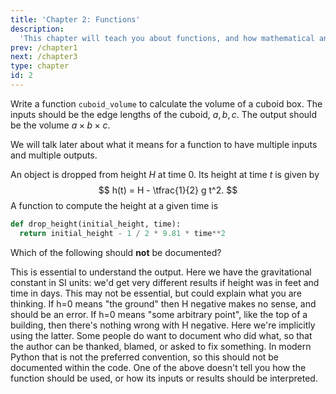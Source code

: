 ```yaml
---
title: 'Chapter 2: Functions'
description:
  'This chapter will teach you about functions, and how mathematical and computational versions differ.'
prev: /chapter1
next: /chapter3
type: chapter
id: 2
---
```


<exercise id="1" title="Introduction" type="slides">

<slides source="chapter2_01_introduction">
</slides>

</exercise>

<exercise id="2" title="Cuboid volume">

Write a function `cuboid_volume` to calculate the volume of a cuboid box. The inputs should be the edge lengths of the cuboid, $a, b, c$. The output should be the volume $a \times b \times c$.

<codeblock id="02_02">

We will talk later about what it means for a function to have multiple inputs and multiple outputs.

</codeblock>

</exercise>

<exercise id="3" title="Documentation" type="slides">

<slides source="chapter2_03_documentation">
</slides>

</exercise>


<exercise id="4" title="Good documentation">

An object is dropped from height $H$ at time $0$. Its height at time $t$ is given by
$$
  h(t) = H - \tfrac{1}{2} g t^2.
$$
A function to compute the height at a given time is

```python
def drop_height(initial_height, time):
  return initial_height - 1 / 2 * 9.81 * time**2
```

Which of the following should **not** be documented?

<choice>

<opt text="What the units are.">
  This is essential to understand the output. Here we have the gravitational constant in SI units: we'd get very different results if height was in feet and time in days.
</opt>

<opt text="What happens if the initial height is negative.">
  This may not be essential, but could explain what you are thinking. If h=0 means "the ground" then H negative makes no sense, and should be an error. If h=0 means "some arbitrary point", like the top of a building, then there's nothing wrong with H negative. Here we're implicitly using the latter.
</opt>

<opt text="Who wrote the function." correct="true">
  Some people do want to document who did what, so that the author can be thanked, blamed, or asked to fix something. In modern Python that is not the preferred convention, so this should not be documented within the code.
</opt>

<opt text="None of the above - all should be documented.">
  One of the above doesn't tell you how the function should be used, or how its inputs or results should be interpreted.
</opt>

</choice>

</exercise>


<exercise id="5" title="Scope" type="slides">

<slides source="chapter2_05_scope">
</slides>

</exercise>

